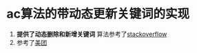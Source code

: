 # ac算法的带动态更新关键词的实现
1. **提供了动态删除和新增关键词** 算法参考了[stackoverflow](https://stackoverflow.com/questions/53288664/updating-an-aho-corasick-trie-in-the-face-of-inserts-and-deletes)
2. 参考了[美团](https://tech.meituan.com/2014/06/09/ac-algorithm-in-meituan-order-system-practice.html)
